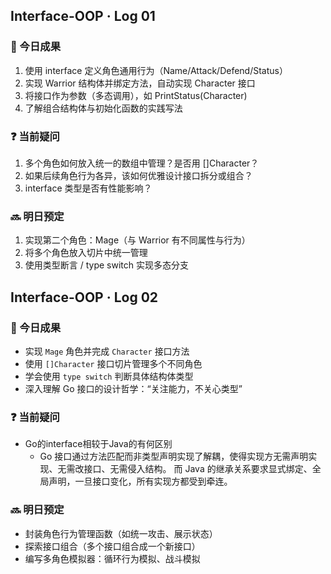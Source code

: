 ## Interface-OOP · Log 01

### 🧪 今日成果
1. 使用 interface 定义角色通用行为（Name/Attack/Defend/Status）
2. 实现 Warrior 结构体并绑定方法，自动实现 Character 接口
3. 将接口作为参数（多态调用），如 PrintStatus(Character)
4. 了解组合结构体与初始化函数的实践写法

### ❓ 当前疑问
1. 多个角色如何放入统一的数组中管理？是否用 []Character？
2. 如果后续角色行为各异，该如何优雅设计接口拆分或组合？
3. interface 类型是否有性能影响？

### 🔜 明日预定
1. 实现第二个角色：Mage（与 Warrior 有不同属性与行为）
2. 将多个角色放入切片中统一管理
3. 使用类型断言 / type switch 实现多态分支

## Interface-OOP · Log 02

### 🧪 今日成果
- 实现 `Mage` 角色并完成 `Character` 接口方法
- 使用 `[]Character` 接口切片管理多个不同角色
- 学会使用 `type switch` 判断具体结构体类型
- 深入理解 Go 接口的设计哲学：“关注能力，不关心类型”

### ❓ 当前疑问
- Go的interface相较于Java的有何区别
  - Go 接口通过方法匹配而非类型声明实现了解耦，使得实现方无需声明实现、无需改接口、无需侵入结构。
    而 Java 的继承关系要求显式绑定、全局声明，一旦接口变化，所有实现方都受到牵连。

### 🔜 明日预定
- 封装角色行为管理函数（如统一攻击、展示状态）
- 探索接口组合（多个接口组合成一个新接口）
- 编写多角色模拟器：循环行为模拟、战斗模拟



